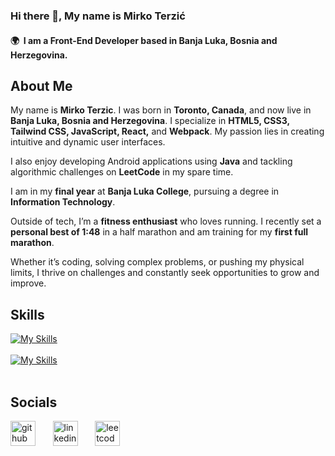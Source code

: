 ### Hi there 👋,  My name is Mirko Terzić
#### 🌍  I am a Front-End Developer based in Banja Luka, Bosnia and Herzegovina.
## About Me

My name is **Mirko Terzic**. I was born in **Toronto, Canada**, and now live in **Banja Luka, Bosnia and Herzegovina**. I specialize in **HTML5, CSS3, Tailwind CSS, JavaScript, React,** and **Webpack**. My passion lies in creating intuitive and dynamic user interfaces.

I also enjoy developing Android applications using **Java** and tackling algorithmic challenges on **LeetCode** in my spare time.

I am in my **final year** at **Banja Luka College**, pursuing a degree in **Information Technology**.

Outside of tech, I’m a **fitness enthusiast** who loves running. I recently set a **personal best of 1:48** in a half marathon and am training for my **first full marathon**.

Whether it’s coding, solving complex problems, or pushing my physical limits, I thrive on challenges and constantly seek opportunities to grow and improve.



## Skills


[![My Skills](https://skillicons.dev/icons?i=html,css,tailwind,js,react)](https://skillicons.dev) &nbsp;&nbsp;&nbsp;&nbsp;&nbsp;
<br/>
<br/>
[![My Skills](https://skillicons.dev/icons?i=java,androidstudio,sqlite)](https://skillicons.dev)
<br/>
<br/>


## Socials 

[<img src='https://cdn.jsdelivr.net/npm/simple-icons@3.0.1/icons/github.svg' alt='github' height='40'>](https://github.com/mirkoterzic)  &nbsp;&nbsp;&nbsp;&nbsp;&nbsp;  [<img src='https://cdn.jsdelivr.net/npm/simple-icons@3.0.1/icons/linkedin.svg' alt='linkedin' height='40'>](https://www.linkedin.com/in/mirkoterzic/)  &nbsp;&nbsp;&nbsp;&nbsp;&nbsp; [<img src='https://cdn.jsdelivr.net/npm/simple-icons@3.0.1/icons/leetcode.svg' alt='leetcode' height='40'>](https://leetcode.com/u/mirko_terzic/)  




